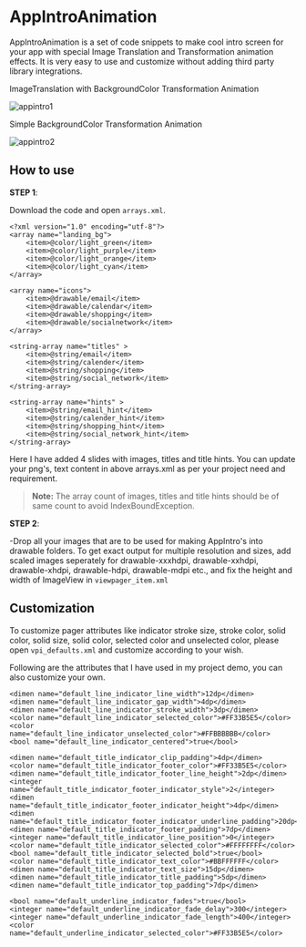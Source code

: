 # AppIntroAnimation
AppIntroAnimation is a set of code snippets to make cool intro screen for your app with special Image Translation and Transformation animation effects. It is very easy to use and customize without adding third party library integrations.

ImageTranslation with BackgroundColor Transformation Animation

![appintro1](https://cloud.githubusercontent.com/assets/11768239/9006453/ed88bc78-37a4-11e5-9052-b8bc98678906.gif)

Simple BackgroundColor Transformation Animation

![appintro2](https://cloud.githubusercontent.com/assets/11768239/9006455/f2d9f3a4-37a4-11e5-8e91-092e77ca1da7.gif)


How to use
----------

 **STEP 1**: 
 
 Download the code and open `arrays.xml`.

    <?xml version="1.0" encoding="utf-8"?>
    <array name="landing_bg">
        <item>@color/light_green</item>
        <item>@color/light_purple</item>
        <item>@color/light_orange</item>
        <item>@color/light_cyan</item>
    </array>
    
    <array name="icons">
        <item>@drawable/email</item>
        <item>@drawable/calendar</item>
        <item>@drawable/shopping</item>
        <item>@drawable/socialnetwork</item>
    </array>
    
    <string-array name="titles" >
        <item>@string/email</item>
        <item>@string/calender</item>
        <item>@string/shopping</item>
        <item>@string/social_network</item>
    </string-array>
    
    <string-array name="hints" >
        <item>@string/email_hint</item>
        <item>@string/calender_hint</item>
        <item>@string/shopping_hint</item>
        <item>@string/social_network_hint</item>
    </string-array>

Here I have added 4 slides with images, titles and title hints. You can update your png's, text content in above arrays.xml as per your project need and requirement.


> **Note:** The array count of images, titles and title hints should be of same count to avoid IndexBoundException.



 **STEP 2**:  
 
 -Drop all your images that are to be used for making AppIntro's into drawable folders. To get exact output for multiple resolution and sizes, add scaled images seperately for drawable-xxxhdpi, drawable-xxhdpi, drawable-xhdpi, drawable-hdpi, drawable-mdpi etc., and fix the height and width of ImageView in `viewpager_item.xml`

Customization
-------------

To customize pager attributes like indicator stroke size, stroke color, solid color, solid size, solid color, selected color and unselected color, please open `vpi_defaults.xml` and customize according to your wish.

Following are the attributes that I have used in my project demo, you can also customize your own.

    <dimen name="default_line_indicator_line_width">12dp</dimen>
    <dimen name="default_line_indicator_gap_width">4dp</dimen>
    <dimen name="default_line_indicator_stroke_width">3dp</dimen>
    <color name="default_line_indicator_selected_color">#FF33B5E5</color>
    <color name="default_line_indicator_unselected_color">#FFBBBBBB</color>
    <bool name="default_line_indicator_centered">true</bool>
    
    <dimen name="default_title_indicator_clip_padding">4dp</dimen>
    <color name="default_title_indicator_footer_color">#FF33B5E5</color>
    <dimen name="default_title_indicator_footer_line_height">2dp</dimen>
    <integer name="default_title_indicator_footer_indicator_style">2</integer>
    <dimen name="default_title_indicator_footer_indicator_height">4dp</dimen>
    <dimen name="default_title_indicator_footer_indicator_underline_padding">20dp</dimen>
    <dimen name="default_title_indicator_footer_padding">7dp</dimen>
    <integer name="default_title_indicator_line_position">0</integer>
    <color name="default_title_indicator_selected_color">#FFFFFFFF</color>
    <bool name="default_title_indicator_selected_bold">true</bool>
    <color name="default_title_indicator_text_color">#BBFFFFFF</color>
    <dimen name="default_title_indicator_text_size">15dp</dimen>
    <dimen name="default_title_indicator_title_padding">5dp</dimen>
    <dimen name="default_title_indicator_top_padding">7dp</dimen>
    
    <bool name="default_underline_indicator_fades">true</bool>
    <integer name="default_underline_indicator_fade_delay">300</integer>
    <integer name="default_underline_indicator_fade_length">400</integer>
    <color name="default_underline_indicator_selected_color">#FF33B5E5</color>


